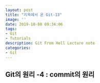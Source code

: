 ```yaml
---
layout: post
title: "지옥에서 온 Git-13"
image: ''
date: 2019-10-08 09:34:06
tags: 
- Git
- Tutorials
description: Git From Hell Lecture note
categories:
- Git
---
```


## Git의 원리 -4 : commit의 원리



